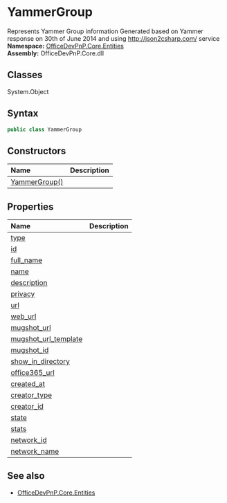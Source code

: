 # YammerGroup
Represents Yammer Group information
            Generated based on Yammer response on 30th of June 2014 and using http://json2csharp.com/ service
**Namespace:** [OfficeDevPnP.Core.Entities](OfficeDevPnP.Core.Entities.md)  
**Assembly:** OfficeDevPnP.Core.dll  
## Classes
System.Object  
## Syntax
```C#
public class YammerGroup
```
## Constructors
|**Name**|**Description**|
|:-----|:-----|
| [YammerGroup()](YammerGroupconstructor1details.md) | 
## Properties
|**Name**|**Description**|
|:-----|:-----|
| [type](YammerGroup.type.md) | 
| [id](YammerGroup.id.md) | 
| [full_name](YammerGroup.full_name.md) | 
| [name](YammerGroup.name.md) | 
| [description](YammerGroup.description.md) | 
| [privacy](YammerGroup.privacy.md) | 
| [url](YammerGroup.url.md) | 
| [web_url](YammerGroup.web_url.md) | 
| [mugshot_url](YammerGroup.mugshot_url.md) | 
| [mugshot_url_template](YammerGroup.mugshot_url_template.md) | 
| [mugshot_id](YammerGroup.mugshot_id.md) | 
| [show_in_directory](YammerGroup.show_in_directory.md) | 
| [office365_url](YammerGroup.office365_url.md) | 
| [created_at](YammerGroup.created_at.md) | 
| [creator_type](YammerGroup.creator_type.md) | 
| [creator_id](YammerGroup.creator_id.md) | 
| [state](YammerGroup.state.md) | 
| [stats](YammerGroup.stats.md) | 
| [network_id](YammerGroup.network_id.md) | 
| [network_name](YammerGroup.network_name.md) | 
## See also
- [OfficeDevPnP.Core.Entities](OfficeDevPnP.Core.Entities.md)

